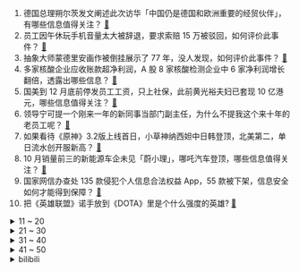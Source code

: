 1. 德国总理朔尔茨发文阐述此次访华「中国仍是德国和欧洲重要的经贸伙伴」，有哪些信息值得关注？ [:link:](https://www.zhihu.com/question/564396096)
2. 员工因午休玩手机音量太大被辞退，要求索赔 15 万被驳回，如何评价此事件？ [:link:](https://www.zhihu.com/question/564380906)
3. 抽象大师蒙德里安画作被倒挂展示了 77 年，没人发现，如何评价此事件？ [:link:](https://www.zhihu.com/question/564437658)
4. 多家核酸企业应收账款超净利润，A 股 8 家核酸检测企业中 6 家净利润增长翻倍，透露出哪些信息？ [:link:](https://www.zhihu.com/question/564415645)
5. 国美到 12 月底前停发员工工资，只上社保，此前黄光裕夫妇已套现 10 亿港元，哪些信息值得关注？ [:link:](https://www.zhihu.com/question/564456911)
6. 领导宁可提一个刚来一年的新同事当部门副主任，为什么不提我这个来十年的老员工呢？ [:link:](https://www.zhihu.com/question/458785731)
7. 如果看待《原神》3.2版上线首日，小草神纳西妲中日韩登顶，北美第二，单日流水创开服新高？ [:link:](https://www.zhihu.com/question/564428657)
8. 10 月销量前三的新能源车企未见「蔚小理」，哪吒汽车登顶，哪些信息值得关注？ [:link:](https://www.zhihu.com/question/564257031)
9. 国家网信办查处 135 款侵犯个人信息合法权益 App，55 款被下架，信息安全如何才能得到保障？ [:link:](https://www.zhihu.com/question/564411796)
10. 把《英雄联盟》诺手放到《DOTA》里是个什么强度的英雄? [:link:](https://www.zhihu.com/question/564393946)
<details>
<summary>11 ~ 20</summary>

11. 不在同一个学校，特别好的友谊真的会慢慢变淡吗？ [:link:](https://www.zhihu.com/question/557602214)
12. 韩国梨泰院踩踏事件中夜店老板拒绝开门救人，如果你是老板会开门吗？ [:link:](https://www.zhihu.com/question/563623866)
13. 90 后女孩因隔离错过毕业申报致法律职业资格申请被拒，因此起诉福州司法局，法律角度如何解读？ [:link:](https://www.zhihu.com/question/564320615)
14. 为什么金庸、梁羽生、古龙之后武侠小说不再火爆了？ [:link:](https://www.zhihu.com/question/563397765)
15. 如何看待《王者荣耀世界》实机画面泄露？ [:link:](https://www.zhihu.com/question/563986142)
16. 如何看待 11 月 1 日柯洁在野狐主动从 10 段降为 9 段？ [:link:](https://www.zhihu.com/question/564069865)
17. 央行行长称香港现在是未来仍将是重要的国际金融中心，是连接内地和国际市场的重要桥梁，释放了哪些信号？ [:link:](https://www.zhihu.com/question/564111939)
18. 31 省份前三季度 GDP 出炉，广东全国第一，18 省增速跑赢全国，还有哪些信息值得关注？ [:link:](https://www.zhihu.com/question/564392686)
19. 如何评价S12世界赛12ban女警后，uzi的风评有所回升？ [:link:](https://www.zhihu.com/question/563888003)
20. 如何评价中国一男子在塞尔维亚殴打女儿被捕，辩解称「行为在中国可接受」？如何看待「棍棒」教育？ [:link:](https://www.zhihu.com/question/564160268)
</details>
<details>
<summary>21 ~ 30</summary>

21. 不停抄写背单词真的科学吗？如何正确、高效地背诵单词呢？ [:link:](https://www.zhihu.com/question/30095080)
22. 江苏一对夫妻为了让孩子学会保护自然，连续 9 年周末带娃登山捡垃圾，如何看待「言传身教」的教育方式？ [:link:](https://www.zhihu.com/question/564130000)
23. 煮饺子为什么要多次加水？ [:link:](https://www.zhihu.com/question/27911488)
24. 杨波因被网友吐槽「笑话裁缝」，下一季《脱口秀大会》可能不讲 one liner了，你支持他的选择吗？ [:link:](https://www.zhihu.com/question/564250630)
25. 如何评价《原神》中博士毁掉自己所有的切片？ [:link:](https://www.zhihu.com/question/564298920)
26. 22-23 赛季欧冠尤文图斯 1:2 巴黎圣日耳曼，如何评价这场比赛？ [:link:](https://www.zhihu.com/question/564312057)
27. 什么样的人最容易成事？ [:link:](https://www.zhihu.com/question/64920076)
28. 为什么 2023 年辽宁定向选调没有本省的大连理工和东北大学？ [:link:](https://www.zhihu.com/question/561307606)
29. 你手机里保存了很久的电影台词截图有哪些？ [:link:](https://www.zhihu.com/question/326412127)
30. 人教社回应日语教材插画争议「与日军无关，为避免误读已修改」，有哪些信息值得关注？ [:link:](https://www.zhihu.com/question/564452436)
</details>
<details>
<summary>31 ~ 40</summary>

31. 如何看待俄罗斯恢复参与黑海粮食协议，普京称保留退出权利，乌方须承诺不再用黑海运输通道来对俄军事行动？ [:link:](https://www.zhihu.com/question/564325483)
32. 在小学阶段有没有必要让孩子做家务？ [:link:](https://www.zhihu.com/question/562442153)
33. 你们吃过的最好吃的东西是什么？ [:link:](https://www.zhihu.com/question/31750592)
34. 如何看待全国80所高校学生「实战」双十一，边赚学分边创业，在校大学生有哪些方式可以提升就业竞争力？ [:link:](https://www.zhihu.com/question/564415930)
35. 在《西游记》中，为何观音的法力那么厉害却害怕蝎子精呢？ [:link:](https://www.zhihu.com/question/526344203)
36. 如何看待同事辞职后删了你? [:link:](https://www.zhihu.com/question/558158717)
37. 孩子不自信该怎么教育引导？ [:link:](https://www.zhihu.com/question/560319423)
38. 21 世纪，为什么有些人对武力的审美，仍然停留在拳脚和冷兵器的层次？ [:link:](https://www.zhihu.com/question/563659951)
39. 现在还有人的诗歌水平堪比古代诗人吗？ [:link:](https://www.zhihu.com/question/564035966)
40. 「要建大批国营大食堂」系误读，住建部官员回应「没有要求社区大建食堂」，如何看待这一回应？ [:link:](https://www.zhihu.com/question/564392296)
</details>
<details>
<summary>41 ~ 50</summary>

41. 南开一本科生直博北大被曝论文抄袭，当事人回应「论文辅导机构干的，保研与此无关」，如何看待此事？ [:link:](https://www.zhihu.com/question/564314545)
42. 久坐导致的腰疼怎么样缓解？ [:link:](https://www.zhihu.com/question/551557864)
43. 读博的前辈，你从什么时候开始决定读博士？ [:link:](https://www.zhihu.com/question/559918279)
44. 如何评价《光与夜之恋》与动漫周边厂商 Goodsmile 联动出品的「翻页衬衫」？ [:link:](https://www.zhihu.com/question/564222410)
45. 2022 年双十一，有哪些小白也可以闭眼入的「好咖啡推荐」？ [:link:](https://www.zhihu.com/question/561308384)
46. 韩美空军延长「警戒风暴」联合空中演习，释放了什么信号？ [:link:](https://www.zhihu.com/question/564427947)
47. 一个独来独往的人会被人看不起吗？ [:link:](https://www.zhihu.com/question/559931381)
48. 巴基斯坦前总理伊姆兰·汗在游行活动中遭枪击，脚部受伤被送医，具体情况如何？哪些信息值得关注？ [:link:](https://www.zhihu.com/question/564452680)
49. 有哪些男生用的水乳值得推荐？ [:link:](https://www.zhihu.com/question/336854160)
50. 如何评价原神3.2剧情艾尔海森谋略的表现，与同为军师设定的心海表现有何不同？ [:link:](https://www.zhihu.com/question/564344761)
</details><details>
<summary>bilibili</summary>

1. 《原神》角色演示-「纳西妲：无垠无忧」 [:link:](//www.bilibili.com/video/BV1PP4y1U7qA)
2. 摆！ [:link:](//www.bilibili.com/video/BV1Re4y1y7Tf)
3. CSGO玉麒麟本麟上线 [:link:](//www.bilibili.com/video/BV1kG411A75E)
4. “喜欢这种氛围感，雨声很大内心却很平静～” [:link:](//www.bilibili.com/video/BV1dR4y1Q7vZ)
5. ⚡️ 小 老 鼠 也 很 可 爱 ⚡️ [:link:](//www.bilibili.com/video/BV1xG4y1h7Kj)
6. 喝醉后的行为有多离谱？我们把自己灌醉后记录了下来 [:link:](//www.bilibili.com/video/BV19e4y1y7HV)
7. 猫猫怎么可以这么倒霉！ [:link:](//www.bilibili.com/video/BV15P4y1m7r9)
8. 原神尘歌壶花海秋千免费复制码，点击领取 [:link:](//www.bilibili.com/video/BV1ge4y1t7RV)
9. 扫码点餐默认勾选“餐具费”？我的钱包不能我做主？ [:link:](//www.bilibili.com/video/BV1dP4y1m7XD)
10. “我肯定在几百年前就判过你刑” [:link:](//www.bilibili.com/video/BV1SP411A7Lv)
<details>
<summary>11 ~ 20</summary>

11. 今年最离谱的一餐！小伙买单差点哭了..... [:link:](//www.bilibili.com/video/BV12D4y147GS)
12. 海澜之家空中变装 [:link:](//www.bilibili.com/video/BV1eg41167nC)
13. 谁是斯诺登的老前辈？【硬核狠人42】 [:link:](//www.bilibili.com/video/BV1QV4y1g7qH)
14. 发生踩踏事故，到底该用什么自救姿态 [:link:](//www.bilibili.com/video/BV1mY411f7vt)
15. 我证明！新闻里说的是事实！中国空间站真的就像搭积木一样 [:link:](//www.bilibili.com/video/BV1a8411Y7Go)
16. 小僵尸出没！ε-(´∀｀; )神的随波逐流～ [:link:](//www.bilibili.com/video/BV1Xe411G7t4)
17. 店里敢卖500一只的鸡，自己在家做，能省多少钱？ [:link:](//www.bilibili.com/video/BV1WG4y1h7Tt)
18. 人过了20岁，就不能吃得像个小孩子了。 [:link:](//www.bilibili.com/video/BV1at4y1M7hx)
19. 【原神】草神纳西妲武器伤害期望对比+圣遗物选择，流浪乐章再次证明了自己（魔导绪论是把好武器诶 [:link:](//www.bilibili.com/video/BV1kD4y147fA)
20. 起诉甲方爸爸 [:link:](//www.bilibili.com/video/BV1gd4y1C7W1)
</details>
<details>
<summary>21 ~ 30</summary>

21. 是时候让舍友懂得如何做一个合格的大学生了 [:link:](//www.bilibili.com/video/BV1Xd4y1k7Je)
22. NASA、纳粹、麻省理工，火箭为何从东方升起？【钱学森上】【正经比比】 [:link:](//www.bilibili.com/video/BV1u14y1L7wg)
23. 【花样滑冰】| 约尔花滑 ❤ 纵享丝滑 [:link:](//www.bilibili.com/video/BV1zm4y1c7qx)
24. 论一个Bbox全国冠军用嘴巴模仿歌曲有多像 [:link:](//www.bilibili.com/video/BV1te4y147QZ)
25. 新人up大一第一次30s动画作业 [:link:](//www.bilibili.com/video/BV1uP4y1m73P)
26. 心理学大师教你如何用多巴胺自律上瘾？ [:link:](//www.bilibili.com/video/BV1iG4y1b7Np)
27. 盾山航天皮肤CG首发！星辰大海，永不止步！ [:link:](//www.bilibili.com/video/BV1De4y1y7vJ)
28. 画一幅画纪念童年时期最爱的电影和角色 [:link:](//www.bilibili.com/video/BV1BD4y1b7os)
29. 赏～ [:link:](//www.bilibili.com/video/BV1Bd4y1c7s7)
30. 《明日方舟》EP - Thorns In You [:link:](//www.bilibili.com/video/BV1Ld4y1C7kY)
</details>
<details>
<summary>31 ~ 40</summary>

31. 哪有什么恐怖故事，不过是吃人的礼教罢了「丝滑变装」 [:link:](//www.bilibili.com/video/BV12D4y147J1)
32. 你 这 是 玩 命 [:link:](//www.bilibili.com/video/BV18v4y1D7vG)
33. 无意间，翻抽屉发现一张五年前的底片，太棒了，学习#手机摄影 #我没选错 [:link:](//www.bilibili.com/video/BV17g41167sy)
34. “她说了一句话，全校听完之后都炸了...” [:link:](//www.bilibili.com/video/BV1jG411A7aZ)
35. 【凤凰传奇农家乐】满满一锅牛排的【铁锅焖面】 [:link:](//www.bilibili.com/video/BV1rD4y147iD)
36. 蓝色妖姬切尔西！不要给我丢垃圾！ [:link:](//www.bilibili.com/video/BV1vm4y1c7Rk)
37. 和好友换装后，我疯了！ [:link:](//www.bilibili.com/video/BV1GD4y187wt)
38. 卧 龙 凤 雏 [:link:](//www.bilibili.com/video/BV1tG4y1b7gb)
39. 国剧终于有手刃所有恶人的反派女主了！！看起来人畜无害 结果是全剧的大boss ！划破喉咙那一刀真的利落到吓人！ [:link:](//www.bilibili.com/video/BV12G4y1b7LF)
40. 开服3年老玩家，当我看了方舟动画第1集后...... [:link:](//www.bilibili.com/video/BV1xt4y1M73y)
</details>
<details>
<summary>41 ~ 50</summary>

41. 【原神童话】森林，会记住一切 [:link:](//www.bilibili.com/video/BV1MD4y187xh)
42. 【原神】看好了，小草神是这样玩的！ [:link:](//www.bilibili.com/video/BV1ZV4y1g7D2)
43. 因为淋过雨，所以要把他的伞撕的稀巴烂。 [:link:](//www.bilibili.com/video/BV16t4y1M7W7)
44. “当年星爷的这部电影，现在回头看看真是细节满满！” [:link:](//www.bilibili.com/video/BV1uV4y137rX)
45. 由于不停的绝育，不到3个月，已累计为2次猫车的猫猫绝育1000多只 [:link:](//www.bilibili.com/video/BV1884y1i7Em)
46. 异地多年终于在村里办了婚礼，老公竟当场挑衅老丈人！ [:link:](//www.bilibili.com/video/BV1Yg41167jJ)
47. 有些事对小学生来说太幼稚，对大学生刚刚好 [:link:](//www.bilibili.com/video/BV1LG4y1b7LG)
48. 你管这叫刮刮乐？ [:link:](//www.bilibili.com/video/BV1wK411S7HU)
49. 原来灰姑娘是这样变成公主的 [:link:](//www.bilibili.com/video/BV1ZD4y147aX)
50. 【原神】劫波莲速刷路线（懒人拍照版）【小草神纳西妲突破材料】 [:link:](//www.bilibili.com/video/BV1f84y1i7e8)
</details>
<details>
<summary>51 ~ 60</summary>

51. 【你有毛病吧】轮到识宝来给大家洗脑了！！ [:link:](//www.bilibili.com/video/BV1RR4y1Q7Wk)
52. 祝喜欢eva的你万圣节快乐 [:link:](//www.bilibili.com/video/BV1nP411w7Db)
53. 这只老猫真是浑身都是特色耶！！ [:link:](//www.bilibili.com/video/BV1SG411A7wX)
54. 芬兰买房记来啦！芬兰家人地锅鸡大战太过瘾！被爆辣血鸭惊艳到狂喜！狂舔手指！全家人疯狂爱上瓦罐汤！ [:link:](//www.bilibili.com/video/BV1rd4y1c7gZ)
55. 五 花 肉 天 花 板 [:link:](//www.bilibili.com/video/BV1zg41167qk)
56. 美国的切尔西到底能不能踩？ [:link:](//www.bilibili.com/video/BV11d4y1c7R1)
57. 谨以此片沉痛悼念陆树铭先生 [:link:](//www.bilibili.com/video/BV1sd4y1C7bF)
58. 外网沸腾！散兵冲上全球38国热搜榜！立绘点赞破历史记录！外网散兵厨过大年庆祝散兵实装！【快讯】 [:link:](//www.bilibili.com/video/BV1L14y1V7Nv)
59. 偷偷整蛊女友一整天！被发现后她居然… [:link:](//www.bilibili.com/video/BV1z84y1i75h)
60. 【原神】劫波莲究极懒人拍照采集路线！拍照隔空取物！纳西妲突破材料劫波莲高效收集路线！ [:link:](//www.bilibili.com/video/BV1vm4y1c7zL)
</details>
<details>
<summary>61 ~ 70</summary>

61. 当阿拉伯人来中国发大财 [:link:](//www.bilibili.com/video/BV1FG4y187JG)
62. 《三国演义》关羽扮演者陆树铭去世 享年66岁 [:link:](//www.bilibili.com/video/BV1BG411A7Yw)
63. 160‖100给大家看看真实身材是什么样子的，不要焦虑 [:link:](//www.bilibili.com/video/BV1ev4y1D76G)
64. 被抓怎么办？给你送盒饭，漠叔真下海拍片了 [:link:](//www.bilibili.com/video/BV1qg411z7ti)
65. 今天给羊点个外卖 [:link:](//www.bilibili.com/video/BV1EW4y177Ko)
66. 孙悟空全新单曲《悟·心》 [:link:](//www.bilibili.com/video/BV1oP4y1m7dL)
67. 小猫咪太过可爱都是因为得病了！！！ [:link:](//www.bilibili.com/video/BV1Bv4y1D7dF)
68. 【明日方舟】尝试剪一种很新的东西 [:link:](//www.bilibili.com/video/BV1nv4y1D7A3)
69. 深度|| 司马家族“必然兴旺”的乱世算法 [:link:](//www.bilibili.com/video/BV1n8411Y7SZ)
70. 飞到土耳其吃正宗的土耳其烤肉 就是爽 [:link:](//www.bilibili.com/video/BV1Le4y1t7f2)
</details>
<details>
<summary>71 ~ 80</summary>

71. 假如皇上听了疯丫头主题曲《彩色翅膀》 [:link:](//www.bilibili.com/video/BV1mD4y1b7J6)
72. 鉴定评论区热门沙雕网友头像【阅片无数特别篇】 [:link:](//www.bilibili.com/video/BV1De4y147vA)
73. 【亡灵茶话会】万圣歌剧盛大开演，听完起鸡皮疙瘩了！ [:link:](//www.bilibili.com/video/BV1qW4y177t6)
74. 万  圣  只  因 [:link:](//www.bilibili.com/video/BV1uV4y1V71m)
75. 眼镜妆容新思路 [:link:](//www.bilibili.com/video/BV1xP4y1m74m)
76. “有人看段子，有人照镜子” [:link:](//www.bilibili.com/video/BV1jd4y1c7EQ)
77. 台州.新荣记  厨子探店¥990 [:link:](//www.bilibili.com/video/BV148411h7nC)
78. 电影最TOP：阿汤哥是怎样炼成的？全网最全汤姆•克鲁斯盘点 [:link:](//www.bilibili.com/video/BV1vm4y1c7xh)
79. 侧躺会扎穿心脏吗？ [:link:](//www.bilibili.com/video/BV1nP4y1m7tm)
80. 花2000元买个18斤石斑鱼头，做成剁椒鱼头，一口下去惊艳了！ [:link:](//www.bilibili.com/video/BV1Ld4y1C7PT)
</details>
<details>
<summary>81 ~ 90</summary>

81. 破防了！我是真服了！！！ [:link:](//www.bilibili.com/video/BV1JW4y177Hc)
82. 【MC逐帧动画】看到最后有让你宅在家的角色或游戏吗？ [:link:](//www.bilibili.com/video/BV1XG4y1h7G6)
83. 《玄不改非，氪不改命！》 [:link:](//www.bilibili.com/video/BV1HW4y177Jo)
84. 当时的我尴尬的甚至可以用脚趾头扣出三室一厅！ [:link:](//www.bilibili.com/video/BV1LP4y1U74J)
85. 对！22年年度最强五星！最精简的草神硬核攻略及抽取建议【原神】 [:link:](//www.bilibili.com/video/BV1Ze4y127NG)
86. 大学老师查学生逃课新套路：反向签到 [:link:](//www.bilibili.com/video/BV1N8411h77b)
87. 继后·那拉氏：帝后反目，乾隆能有多绝情？【乾隆往事】 [:link:](//www.bilibili.com/video/BV1BW4y177B7)
88. 我把镜子搬到大街上 邀请路人一起照镜子 [:link:](//www.bilibili.com/video/BV1fV4y1G7vu)
89. 他只是在害怕回到过去啊【原神/散兵】 [:link:](//www.bilibili.com/video/BV1eg411678i)
90. 在素食主义者面前跪着吃炸鸡，他好虔诚，我哭死 [:link:](//www.bilibili.com/video/BV1gg41167CZ)
</details>
<details>
<summary>91 ~ 100</summary>

91. 法语版《爱人错过》？ [:link:](//www.bilibili.com/video/BV1xe4y1t78Y)
92. 【原神】官方封号公告来了！原神严禁的十件事！流浪者散兵是风系原因！2240原石将过期速拿！新常驻玩法七圣召唤介绍！ [:link:](//www.bilibili.com/video/BV1Qd4y1c7UP)
93. 这该死的丝滑！根本停不下来【第一届蒙蒙太奇混剪比赛】 [:link:](//www.bilibili.com/video/BV1c84y1q7X1)
94. 生腌三文鱼这么吃好过瘾，拌饭吃停不下来！ [:link:](//www.bilibili.com/video/BV1Yg41167QK)
95. 全球十大女富豪，我看看有谁不想努力了？ [:link:](//www.bilibili.com/video/BV1XP4y1m7sD)
96. 红隼连续两年在同一阳台筑巢产卵抚养后代 [:link:](//www.bilibili.com/video/BV1kY411f7U5)
97. 海王同事请我吃三叉戟烤串【凭啥排长队ep03-趣味牛羊】 [:link:](//www.bilibili.com/video/BV1fe4y147E5)
98. 【巫师】肖战的资本博弈 [:link:](//www.bilibili.com/video/BV1bG4y1b7i5)
99. 东北人哪会夹子音呐 [:link:](//www.bilibili.com/video/BV1G84y1q7Jk)
100. 【B限】60万纪念！！超天酱首次中文直播 [:link:](//www.bilibili.com/video/BV1XV4y1g7Yt)
</details></details>